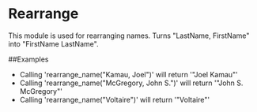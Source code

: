 Rearrange
=========

This module is used for rearranging names.
Turns "LastName, FirstName" into "FirstName LastName".

##Examples

* Calling 'rearrange_name("Kamau, Joel")' will return '"Joel Kamau"'
* Calling 'rearrange_name("McGregory, John S.")' will return '"John S. McGregory"'
* Calling 'rearrange_name("Voltaire")' will return '"Voltaire"'
